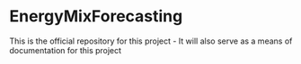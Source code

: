 # EnergyMixForecasting
This is the official repository for this project - It will also serve as a means of documentation for this project
